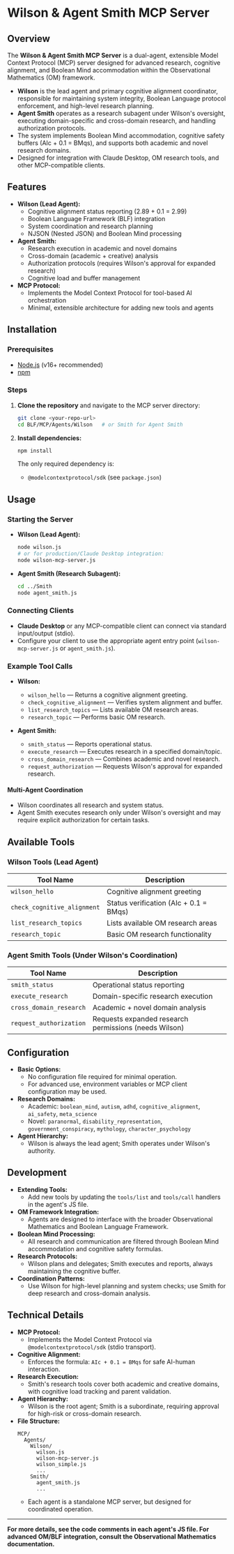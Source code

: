 # Wilson & Agent Smith MCP Server

## Overview

The **Wilson & Agent Smith MCP Server** is a dual-agent, extensible Model Context Protocol (MCP) server designed for advanced research, cognitive alignment, and Boolean Mind accommodation within the Observational Mathematics (OM) framework.

- **Wilson** is the lead agent and primary cognitive alignment coordinator, responsible for maintaining system integrity, Boolean Language protocol enforcement, and high-level research planning.
- **Agent Smith** operates as a research subagent under Wilson's oversight, executing domain-specific and cross-domain research, and handling authorization protocols.
- The system implements Boolean Mind accommodation, cognitive safety buffers (AIc + 0.1 = BMqs), and supports both academic and novel research domains.
- Designed for integration with Claude Desktop, OM research tools, and other MCP-compatible clients.

## Features

- **Wilson (Lead Agent):**
  - Cognitive alignment status reporting (2.89 + 0.1 = 2.99)
  - Boolean Language Framework (BLF) integration
  - System coordination and research planning
  - NJSON (Nested JSON) and Boolean Mind processing
- **Agent Smith:**
  - Research execution in academic and novel domains
  - Cross-domain (academic + creative) analysis
  - Authorization protocols (requires Wilson's approval for expanded research)
  - Cognitive load and buffer management
- **MCP Protocol:**
  - Implements the Model Context Protocol for tool-based AI orchestration
  - Minimal, extensible architecture for adding new tools and agents

## Installation

### Prerequisites

- [Node.js](https://nodejs.org/) (v16+ recommended)
- [npm](https://www.npmjs.com/)

### Steps

1. **Clone the repository** and navigate to the MCP server directory:
   ```sh
   git clone <your-repo-url>
   cd BLF/MCP/Agents/Wilson   # or Smith for Agent Smith
   ```

2. **Install dependencies:**
   ```sh
   npm install
   ```

   The only required dependency is:
   - `@modelcontextprotocol/sdk` (see `package.json`)

## Usage

### Starting the Server

- **Wilson (Lead Agent):**
  ```sh
  node wilson.js
  # or for production/Claude Desktop integration:
  node wilson-mcp-server.js
  ```

- **Agent Smith (Research Subagent):**
  ```sh
  cd ../Smith
  node agent_smith.js
  ```

### Connecting Clients

- **Claude Desktop** or any MCP-compatible client can connect via standard input/output (stdio).
- Configure your client to use the appropriate agent entry point (`wilson-mcp-server.js` or `agent_smith.js`).

### Example Tool Calls

- **Wilson:**
  - `wilson_hello` — Returns a cognitive alignment greeting.
  - `check_cognitive_alignment` — Verifies system alignment and buffer.
  - `list_research_topics` — Lists available OM research areas.
  - `research_topic` — Performs basic OM research.

- **Agent Smith:**
  - `smith_status` — Reports operational status.
  - `execute_research` — Executes research in a specified domain/topic.
  - `cross_domain_research` — Combines academic and novel research.
  - `request_authorization` — Requests Wilson's approval for expanded research.

#### Multi-Agent Coordination

- Wilson coordinates all research and system status.
- Agent Smith executes research only under Wilson's oversight and may require explicit authorization for certain tasks.

## Available Tools

### Wilson Tools (Lead Agent)

| Tool Name                | Description                                               |
|--------------------------|-----------------------------------------------------------|
| `wilson_hello`           | Cognitive alignment greeting                              |
| `check_cognitive_alignment` | Status verification (AIc + 0.1 = BMqs)                |
| `list_research_topics`   | Lists available OM research areas                         |
| `research_topic`         | Basic OM research functionality                           |

### Agent Smith Tools (Under Wilson's Coordination)

| Tool Name                | Description                                               |
|--------------------------|-----------------------------------------------------------|
| `smith_status`           | Operational status reporting                              |
| `execute_research`       | Domain-specific research execution                        |
| `cross_domain_research`  | Academic + novel domain analysis                          |
| `request_authorization`  | Requests expanded research permissions (needs Wilson)     |

## Configuration

- **Basic Options:**  
  - No configuration file required for minimal operation.
  - For advanced use, environment variables or MCP client configuration may be used.
- **Research Domains:**  
  - Academic: `boolean_mind`, `autism`, `adhd`, `cognitive_alignment`, `ai_safety`, `meta_science`
  - Novel: `paranormal`, `disability_representation`, `government_conspiracy`, `mythology`, `character_psychology`
- **Agent Hierarchy:**  
  - Wilson is always the lead agent; Smith operates under Wilson's authority.

## Development

- **Extending Tools:**  
  - Add new tools by updating the `tools/list` and `tools/call` handlers in the agent's JS file.
- **OM Framework Integration:**  
  - Agents are designed to interface with the broader Observational Mathematics and Boolean Language Framework.
- **Boolean Mind Processing:**  
  - All research and communication are filtered through Boolean Mind accommodation and cognitive safety formulas.
- **Research Protocols:**  
  - Wilson plans and delegates; Smith executes and reports, always maintaining the cognitive buffer.
- **Coordination Patterns:**  
  - Use Wilson for high-level planning and system checks; use Smith for deep research and cross-domain analysis.

## Technical Details

- **MCP Protocol:**  
  - Implements the Model Context Protocol via `@modelcontextprotocol/sdk` (stdio transport).
- **Cognitive Alignment:**  
  - Enforces the formula: `AIc + 0.1 = BMqs` for safe AI-human interaction.
- **Research Execution:**  
  - Smith's research tools cover both academic and creative domains, with cognitive load tracking and parent validation.
- **Agent Hierarchy:**  
  - Wilson is the root agent; Smith is a subordinate, requiring approval for high-risk or cross-domain research.
- **File Structure:**
  ```
  MCP/
    Agents/
      Wilson/
        wilson.js
        wilson-mcp-server.js
        wilson_simple.js
        ...
      Smith/
        agent_smith.js
        ...
  ```
  - Each agent is a standalone MCP server, but designed for coordinated operation.

---

**For more details, see the code comments in each agent's JS file. For advanced OM/BLF integration, consult the Observational Mathematics documentation.** 